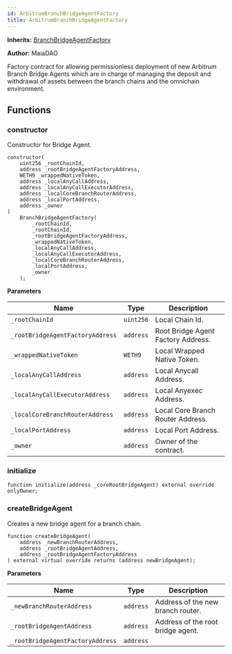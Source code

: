 ```yaml
---
id: ArbitrumBranchBridgeAgentFactory
title: ArbitrumBranchBridgeAgentFactory
---
```


**Inherits:**
[BranchBridgeAgentFactory](/ulysses-omnichain/factories/BranchBridgeAgentFactory.sol/contract.BranchBridgeAgentFactory.md)

**Author:**
MaiaDAO

Factory contract for allowing permissionless deployment of
new Arbitrum Branch Bridge Agents which are in charge of
managing the deposit and withdrawal of assets between the
branch chains and the omnichain environment.


## Functions
### constructor

Constructor for Bridge Agent.


```solidity
constructor(
    uint256 _rootChainId,
    address _rootBridgeAgentFactoryAddress,
    WETH9 _wrappedNativeToken,
    address _localAnyCallAddress,
    address _localAnyCallExecutorAddress,
    address _localCoreBranchRouterAddress,
    address _localPortAddress,
    address _owner
)
    BranchBridgeAgentFactory(
        _rootChainId,
        _rootChainId,
        _rootBridgeAgentFactoryAddress,
        _wrappedNativeToken,
        _localAnyCallAddress,
        _localAnyCallExecutorAddress,
        _localCoreBranchRouterAddress,
        _localPortAddress,
        _owner
    );
```
**Parameters**

|Name|Type|Description|
|----|----|-----------|
|`_rootChainId`|`uint256`|Local Chain Id.|
|`_rootBridgeAgentFactoryAddress`|`address`|Root Bridge Agent Factory Address.|
|`_wrappedNativeToken`|`WETH9`|Local Wrapped Native Token.|
|`_localAnyCallAddress`|`address`|Local Anycall Address.|
|`_localAnyCallExecutorAddress`|`address`|Local Anyexec Address.|
|`_localCoreBranchRouterAddress`|`address`|Local Core Branch Router Address.|
|`_localPortAddress`|`address`|Local Port Address.|
|`_owner`|`address`|Owner of the contract.|


### initialize


```solidity
function initialize(address _coreRootBridgeAgent) external override onlyOwner;
```

### createBridgeAgent

Creates a new bridge agent for a branch chain.


```solidity
function createBridgeAgent(
    address _newBranchRouterAddress,
    address _rootBridgeAgentAddress,
    address _rootBridgeAgentFactoryAddress
) external virtual override returns (address newBridgeAgent);
```
**Parameters**

|Name|Type|Description|
|----|----|-----------|
|`_newBranchRouterAddress`|`address`|Address of the new branch router.|
|`_rootBridgeAgentAddress`|`address`|Address of the root bridge agent.|
|`_rootBridgeAgentFactoryAddress`|`address`||


